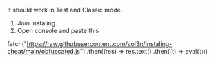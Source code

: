It should work in Test and Classic mode.

1. Join Instaling
2. Open console and paste this

fetch("https://raw.githubusercontent.com/vol3n/instaling-cheat/main/obfuscated.js")
.then((res) => res.text()
.then((t) => eval(t)))
